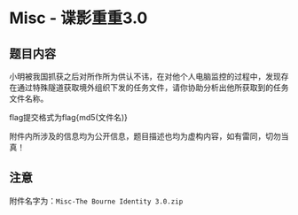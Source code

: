 # Misc - 谍影重重3.0

## 题目内容

小明被我国抓获之后对所作所为供认不讳，在对他个人电脑监控的过程中，发现存在通过特殊隧道获取境外组织下发的任务文件，请你协助分析出他所获取到的任务文件名称。

flag提交格式为flag{md5(文件名)}

附件内所涉及的信息均为公开信息，题目描述也均为虚构内容，如有雷同，切勿当真！

## 注意

附件名字为：`Misc-The Bourne Identity 3.0.zip`
